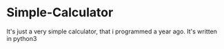 # Simple-Calculator
It's just a very simple calculator, that i programmed a year ago. It's written in python3 
